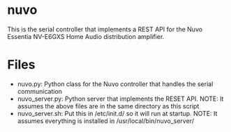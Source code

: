 # nuvo
This is the serial controller that implements a REST API for the Nuvo Essentia NV-E6GXS Home Audio distribution amplifier. 

# Files
* nuvo.py: Python class for the Nuvo controller that handles the serial communication
* nuvo_server.py: Python server that implements the RESET API.  NOTE: It assumes the above files are in the same directory as this script
* nuvo_server.sh: Put this in /etc/init.d/ so it will run at startup.  NOTE: It assumes everything is installed in /usr/local/bin/nuvo_server/

